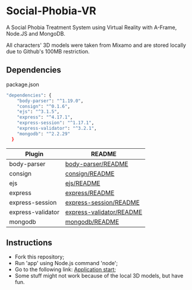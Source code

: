# Social-Phobia-VR
 A Social Phobia Treatment System using Virtual Reality with A-Frame, Node.JS and MongoDB.
 
 All characters' 3D models were taken from Mixamo and are stored locally due to Github's 100MB restriction.
 
## Dependencies
package.json

```sh
"dependencies": {
    "body-parser": "^1.19.0",
    "consign": "^0.1.6",
    "ejs": "^3.1.5",
    "express": "^4.17.1",
    "express-session": "^1.17.1",
    "express-validator": "^3.2.1",
    "mongodb": "^2.2.29"
  }
```
| Plugin            | README                                                                      |
| ------            | ------                                                                      |
| body-parser       | [body-parser/README](https://www.npmjs.com/package/body-parser)             | 
| consign           | [consign/README](https://www.npmjs.com/package/consign)                     |
| ejs               | [ejs/README](https://www.npmjs.com/package/ejs)                             |
| express           | [express/README](https://www.npmjs.com/package/express)                     |
| express-session   | [express-session/README](https://www.npmjs.com/package/express-session)     |
| express-validator | [express-validator/README](https://www.npmjs.com/package/express-validator) |
| mongodb           | [mongodb/README](https://www.npmjs.com/package/mongodb)                     |

## Instructions
- Fork this repository;
- Run 'app' using Node.js command 'node';
- Go to the following link: [Application start](localhost:3000);
- Some stuff might not work because of the local 3D models, but have fun.
